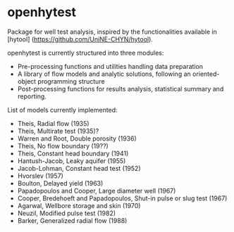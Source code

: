 # openhytest
Package for well test analysis, inspired by the functionalities available in [hytool] (https://github.com/UniNE-CHYN/hytool).

openhytest is currently structured into three modules:
- Pre-processing functions and utilities handling data preparation
- A library of flow models and analytic solutions, following an oriented-object programming structure
- Post-processing functions for results analysis, statistical summary and reporting.

List of models currently implemented:
- Theis, Radial flow (1935)
- Theis, Multirate test (1935)?
- Warren and Root, Double porosity (1936)
- Theis, No flow boundary (19??)
- Theis, Constant head boundary (1941)
- Hantush-Jacob, Leaky aquifer (1955)
- Jacob-Lohman, Constant head test (1952)
- Hvorslev (1957)
- Boulton, Delayed yield (1963)
- Papadopoulos and Cooper, Large diameter well (1967)
- Cooper, Bredehoeft and Papadopoulos, Shut-in pulse or slug test (1967) 
- Agarwal, Wellbore storage and skin (1970)
- Neuzil, Modified pulse test (1982)
- Barker, Generalized radial flow (1988)
